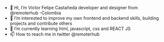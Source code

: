 - 👋 Hi, I’m Victor Felipe Castañeda developer and designer from @remoterhub -Colombia
- 👀 I’m interested to improve my own frontend and backend skills, building projects and contribute others
- 🌱 I’m currently learning html, javascript, css and REACT JS 
- 📫 How to reach me in twitter @remoterhub

<!---
remoterhub/remoterhub is a ✨ special ✨ repository because its `README.md` (this file) appears on your GitHub profile.
You can click the Preview link to take a look at your changes.
--->
